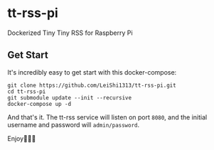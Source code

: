 # tt-rss-pi
Dockerized Tiny Tiny RSS for Raspberry Pi 

## Get Start

It's incredibly easy to get start with this docker-compose:

```
git clone https://github.com/LeiShi1313/tt-rss-pi.git
cd tt-rss-pi
git submodule update --init --recursive
docker-compose up -d
```

And that's it. The tt-rss service will listen on port `8080`, and the initial username and password will `admin/password`.

Enjoy:tada::tada::tada:

